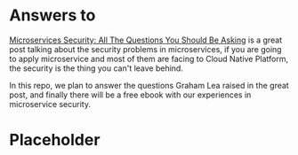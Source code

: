 # Answers to <Microservices Security Questions>

[Microservices Security: All The Questions You Should Be Asking](http://www.grahamlea.com/2015/07/microservices-security-questions/) is a great post talking about the security problems in microservices, if you are going to apply microservice and most of them are facing to Cloud Native Platform, the security is the thing you can't leave behind.

In this repo, we plan to answer the questions Graham Lea raised in the great post, and finally there will be a free ebook with our experiences in microservice security.

# Placeholder
